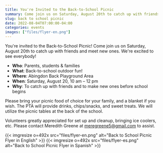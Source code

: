 ```yaml
--- 
title: You're Invited to the Back-to-School Picnic
summary: Come join us on Saturday, August 20th to catch up with friends and meet new ones.
slug: back to school picnic
date: 2022-08-04T07:00:00-04:00
categories: events
images: ["files/flyer-en.png"]
---
```


You're invited to the Back-to-School Picnic! Come join us on Saturday, August 20th to catch up with friends and meet new ones.  We're excited to see everybody!

- **Who**: Parents, students & families
- **What**: Back-to-school outdoor fun!
- **Where**: Abingdon Back Playground Area
- **When**: Saturday, August 20, 10 am – 12 pm
- **Why**: To catch up with friends and to make new ones before school begins

Please bring your picnic food of choice for your family, and a blanket if you wish. The PTA will provide drinks, chips/snacks, and sweet treats. We will utilize the picnic tables at the back of the school.

Volunteers greatly appreciated for set up and cleanup, bringing ice coolers, etc. Please contact Meredith Greene at meregreene5@gmail.com to assist.

{{< imgresize o=492x src="files/flyer-en.png" alt="Back to School Picnic Flyer in English" >}}
{{< imgresize o=492x src="files/flyer-es.png" alt="Back to School Picnic Flyer in Spanish" >}}